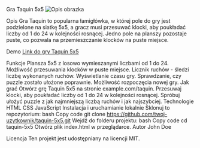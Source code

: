 Gra Taquin 5x5
![Opis obrazka](taquin/jpg)

Opis
Gra Taquin to popularna łamigłówka, w której pole do gry jest podzielone na siatkę 5x5, a gracz musi przesuwać klocki, aby poukładać liczby od 1 do 24 w kolejności rosnącej. Jedno pole na planszy pozostaje puste, co pozwala na przemieszczanie klocków na puste miejsce.

Demo
[Link do gry Taquin 5x5](https://tomaszgrobelski.github.io/Kostka-Taquin/kostka.html)


Funkcje
Plansza 5x5 z losowo wymieszanymi liczbami od 1 do 24.
Możliwość przesuwania klocków w puste miejsce.
Licznik ruchów - śledzi liczbę wykonanych ruchów.
Wyświetlanie czasu gry.
Sprawdzanie, czy puzzle zostało ułożone poprawnie.
Możliwość rozpoczęcia nowej gry.
Jak grać
Otwórz grę Taquin 5x5 na stronie example.com/taquin.
Przesuwaj klocki, aby poukładać liczby od 1 do 24 w kolejności rosnącej.
Spróbuj ułożyć puzzle z jak najmniejszą liczbą ruchów i jak najszybciej.
Technologie
HTML
CSS
JavaScript
Instalacja i uruchamianie lokalnie
Sklonuj to repozytorium:
bash
Copy code
git clone https://github.com/twoj-uzytkownik/taquin-5x5.git
Wejdź do folderu projektu:
bash
Copy code
cd taquin-5x5
Otwórz plik index.html w przeglądarce.
Autor
John Doe

Licencja
Ten projekt jest udostępniany na licencji MIT.
